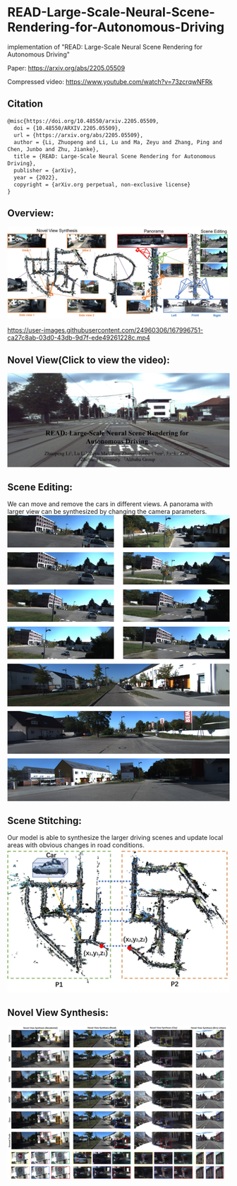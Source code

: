 # READ-Large-Scale-Neural-Scene-Rendering-for-Autonomous-Driving
implementation of "READ:  Large-Scale Neural Scene Rendering for Autonomous Driving"

Paper: https://arxiv.org/abs/2205.05509

Compressed video: https://www.youtube.com/watch?v=73zcrqwNFRk

## Citation

```
@misc{https://doi.org/10.48550/arxiv.2205.05509,
  doi = {10.48550/ARXIV.2205.05509},
  url = {https://arxiv.org/abs/2205.05509},  
  author = {Li, Zhuopeng and Li, Lu and Ma, Zeyu and Zhang, Ping and Chen, Junbo and Zhu, Jianke},  
  title = {READ: Large-Scale Neural Scene Rendering for Autonomous Driving},  
  publisher = {arXiv},  
  year = {2022},  
  copyright = {arXiv.org perpetual, non-exclusive license}
}
```



## Overview: 

![contents](./image/main.jpg)




<!--- 
# [![Watch the video](https://i.ytimg.com/an_webp/kC-bwky4e7Q/mqdefault_6s.webp?du=3000&sqp=CIDh7JMG&rs=AOn4CLAE5KzsOlrQzpZVB2DYJbC4UMOhGQ)](https://youtu.be/kC-bwky4e7Q)
[<img src="https://i.ytimg.com/an_webp/kC-bwky4e7Q/mqdefault_6s.webp?du=3000&sqp=CIDh7JMG&rs=AOn4CLAE5KzsOlrQzpZVB2DYJbC4UMOhGQ" width="60%">](https://youtu.be/73zcrqwNFRk)
--> 


https://user-images.githubusercontent.com/24960306/167996751-ca27c8ab-03d0-43db-9d7f-ede49261228c.mp4


## Novel View(Click to view the video):

[![Watch the video](./image/video.png)](https://youtu.be/73zcrqwNFRk)

##  Scene Editing:

We can move and remove the cars in different views. A panorama with larger view can be synthesized by changing the camera parameters.
![contents](./image/SceneEdit.jpg)


## Scene Stitching:

Our model is able to synthesize the larger driving scenes and update local areas with obvious changes in road conditions. 
![contents](./image/Scene_Stitching.jpg)

## Novel View Synthesis:

![contents](./image/NovelView.jpg)


